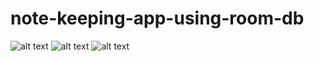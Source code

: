 # note-keeping-app-using-room-db

![alt text](https://user-images.githubusercontent.com/51481476/80123934-27b17880-85ad-11ea-9477-a532903acfa1.jpg)
![alt text](https://user-images.githubusercontent.com/51481476/80124143-6f380480-85ad-11ea-8364-9d505408d777.jpg)
![alt text](https://user-images.githubusercontent.com/51481476/80124201-88d94c00-85ad-11ea-81ff-9ed7b5fbf488.jpg)
